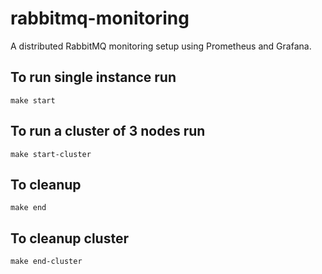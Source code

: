 # rabbitmq-monitoring
A distributed RabbitMQ monitoring setup using Prometheus and Grafana.

## To run single instance run

```
make start
```

## To run a cluster of 3 nodes run

```
make start-cluster
```

## To cleanup

```
make end
```

## To cleanup cluster

```
make end-cluster
```

